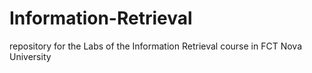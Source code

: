# Information-Retrieval
repository for the Labs of the Information Retrieval course in FCT Nova University

